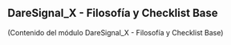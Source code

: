 ## DareSignal_X - Filosofía y Checklist Base

(Contenido del módulo DareSignal_X - Filosofía y Checklist Base)